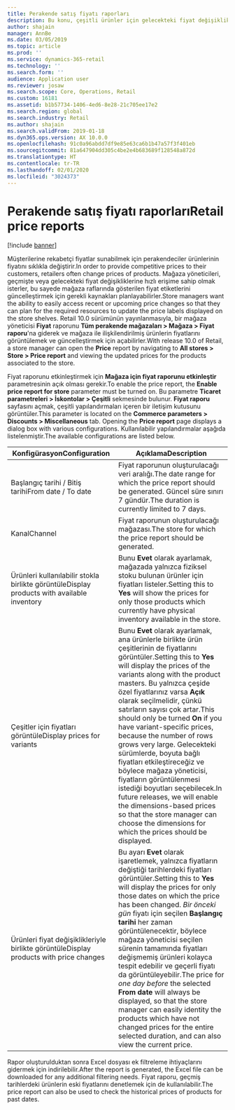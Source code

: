 ```yaml
---
title: Perakende satış fiyatı raporları
description: Bu konu, çeşitli ürünler için gelecekteki fiyat değişiklikleri görmek için kullanılan fiyat raporlama özelliğine bir genel bakış sağlar.
author: shajain
manager: AnnBe
ms.date: 03/05/2019
ms.topic: article
ms.prod: ''
ms.service: dynamics-365-retail
ms.technology: ''
ms.search.form: ''
audience: Application user
ms.reviewer: josaw
ms.search.scope: Core, Operations, Retail
ms.custom: 16181
ms.assetid: b1b57734-1406-4ed6-8e28-21c705ee17e2
ms.search.region: global
ms.search.industry: Retail
ms.author: shajain
ms.search.validFrom: 2019-01-18
ms.dyn365.ops.version: AX 10.0.0
ms.openlocfilehash: 91c0a96abdd7df9e85e63ca6b1b47a57f3f401eb
ms.sourcegitcommit: 81a647904dd305c4be2e4b683689f128548a872d
ms.translationtype: HT
ms.contentlocale: tr-TR
ms.lasthandoff: 02/01/2020
ms.locfileid: "3024373"
---
```

# <a name="retail-price-reports"></a><span data-ttu-id="b8be6-103">Perakende satış fiyatı raporları</span><span class="sxs-lookup"><span data-stu-id="b8be6-103">Retail price reports</span></span>

[!include [banner](includes/banner.md)]


<span data-ttu-id="b8be6-104">Müşterilerine rekabetçi fiyatlar sunabilmek için perakendeciler ürünlerinin fiyatını sıklıkla değiştirir.</span><span class="sxs-lookup"><span data-stu-id="b8be6-104">In order to provide competitive prices to their customers, retailers often change prices of products.</span></span> <span data-ttu-id="b8be6-105">Mağaza yöneticileri, geçmişte veya gelecekteki fiyat değişikliklerine hızlı erişime sahip olmak isterler, bu sayede mağaza raflarında gösterilen fiyat etiketlerini güncelleştirmek için gerekli kaynakları planlayabilirler.</span><span class="sxs-lookup"><span data-stu-id="b8be6-105">Store managers want the ability to easily access recent or upcoming price changes so that they can plan for the required resources to update the price labels displayed on the store shelves.</span></span> <span data-ttu-id="b8be6-106">Retail 10.0 sürümünün yayınlanmasıyla, bir mağaza yöneticisi **Fiyat** raporunu **Tüm perakende mağazaları \> Mağaza \> Fiyat raporu**'na giderek ve mağaza ile ilişkilendirilmiş ürünlerin fiyatlarını görüntülemek ve güncelleştirmek için açabilirler.</span><span class="sxs-lookup"><span data-stu-id="b8be6-106">With release 10.0 of Retail, a store manager can open the **Price** report by navigating to **All stores \> Store \> Price report** and viewing the updated prices for the products associated to the store.</span></span> 

<span data-ttu-id="b8be6-107">Fiyat raporunu etkinleştirmek için **Mağaza için fiyat raporunu etkinleştir** parametresinin açık olması gerekir.</span><span class="sxs-lookup"><span data-stu-id="b8be6-107">To enable the price report, the **Enable price report for store** parameter must be turned on.</span></span> <span data-ttu-id="b8be6-108">Bu parametre **Ticaret parametreleri \> İskontolar \> Çeşitli** sekmesinde bulunur. **Fiyat raporu** sayfasını açmak, çeşitli yapılandırmaları içeren bir iletişim kutusunu görüntüler.</span><span class="sxs-lookup"><span data-stu-id="b8be6-108">This parameter is located on the **Commerce parameters \> Discounts \> Miscellaneous** tab. Opening the **Price report** page displays a dialog box with various configurations.</span></span> <span data-ttu-id="b8be6-109">Kullanılabilir yapılandırmalar aşağıda listelenmiştir.</span><span class="sxs-lookup"><span data-stu-id="b8be6-109">The available configurations are listed below.</span></span>

| <span data-ttu-id="b8be6-110">Konfigürasyon</span><span class="sxs-lookup"><span data-stu-id="b8be6-110">Configuration</span></span> | <span data-ttu-id="b8be6-111">Açıklama</span><span class="sxs-lookup"><span data-stu-id="b8be6-111">Description</span></span> |
|---|---|
| <span data-ttu-id="b8be6-112">Başlangıç tarihi / Bitiş tarihi</span><span class="sxs-lookup"><span data-stu-id="b8be6-112">From date / To date</span></span>| <span data-ttu-id="b8be6-113">Fiyat raporunun oluşturulacağı veri aralığı.</span><span class="sxs-lookup"><span data-stu-id="b8be6-113">The date range for which the price report should be generated.</span></span> <span data-ttu-id="b8be6-114">Güncel süre sınırı 7 gündür.</span><span class="sxs-lookup"><span data-stu-id="b8be6-114">The duration is currently limited to 7 days.</span></span> |
| <span data-ttu-id="b8be6-115">Kanal</span><span class="sxs-lookup"><span data-stu-id="b8be6-115">Channel</span></span>| <span data-ttu-id="b8be6-116">Fiyat raporunun oluşturulacağı mağazası.</span><span class="sxs-lookup"><span data-stu-id="b8be6-116">The store for which the price report should be generated.</span></span> |
| <span data-ttu-id="b8be6-117">Ürünleri kullanılabilir stokla birlikte görüntüle</span><span class="sxs-lookup"><span data-stu-id="b8be6-117">Display products with available inventory</span></span>| <span data-ttu-id="b8be6-118">Bunu **Evet** olarak ayarlamak, mağazada yalnızca fiziksel stoku bulunan ürünler için fiyatları listeler.</span><span class="sxs-lookup"><span data-stu-id="b8be6-118">Setting this to **Yes** will show the prices for only those products which currently have physical inventory available in the store.</span></span> |
| <span data-ttu-id="b8be6-119">Çeşitler için fiyatları görüntüle</span><span class="sxs-lookup"><span data-stu-id="b8be6-119">Display prices for variants</span></span> | <span data-ttu-id="b8be6-120">Bunu **Evet** olarak ayarlamak, ana ürünlerle birlikte ürün çeşitlerinin de fiyatlarını görüntüler.</span><span class="sxs-lookup"><span data-stu-id="b8be6-120">Setting this to **Yes** will display the prices of the variants along with the product masters.</span></span> <span data-ttu-id="b8be6-121">Bu yalnızca çeşide özel fiyatlarınız varsa **Açık** olarak seçilmelidir, çünkü satırların sayısı çok artar.</span><span class="sxs-lookup"><span data-stu-id="b8be6-121">This should only be turned **On** if you have variant-specific prices, because the number of rows grows very large.</span></span> <span data-ttu-id="b8be6-122">Gelecekteki sürümlerde, boyuta bağlı fiyatları etkileştireceğiz ve böylece mağaza yöneticisi, fiyatların görüntülenmesi istediği boyutları seçebilecek.</span><span class="sxs-lookup"><span data-stu-id="b8be6-122">In future releases, we will enable the dimensions-based prices so that the store manager can choose the dimensions for which the prices should be displayed.</span></span> |
| <span data-ttu-id="b8be6-123">Ürünleri fiyat değişiklikleriyle birlikte görüntüle</span><span class="sxs-lookup"><span data-stu-id="b8be6-123">Display products with price changes</span></span> | <span data-ttu-id="b8be6-124">Bu ayarı **Evet** olarak işaretlemek, yalnızca fiyatların değiştiği tarihlerdeki fiyatları görüntüler.</span><span class="sxs-lookup"><span data-stu-id="b8be6-124">Setting this to **Yes** will display the prices for only those dates on which the price has been changed.</span></span> <span data-ttu-id="b8be6-125">*Bir önceki gün* fiyatı için seçilen **Başlangıç tarihi** her zaman görüntülenecektir, böylece mağaza yöneticisi seçilen sürenin tamamında fiyatları değişmemiş ürünleri kolayca tespit edebilir ve geçerli fiyatı da görüntüleyebilir.</span><span class="sxs-lookup"><span data-stu-id="b8be6-125">The price for *one day before* the selected **From date** will always be displayed, so that the store manager can easily identity the products which have not changed prices for the entire selected duration, and can also view the current price.</span></span> |

<span data-ttu-id="b8be6-126">Rapor oluşturulduktan sonra Excel dosyası ek filtreleme ihtiyaçlarını gidermek için indirilebilir.</span><span class="sxs-lookup"><span data-stu-id="b8be6-126">After the report is generated, the Excel file can be downloaded for any additional filtering needs.</span></span> <span data-ttu-id="b8be6-127">Fiyat raporu, geçmiş tarihlerdeki ürünlerin eski fiyatlarını denetlemek için de kullanılabilir.</span><span class="sxs-lookup"><span data-stu-id="b8be6-127">The price report can also be used to check the historical prices of products for past dates.</span></span>
